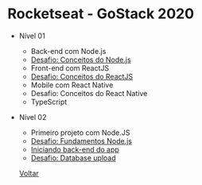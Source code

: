# Rocketseat - GoStack 2020

- Nível 01
  - Back-end com Node.js
  - [Desafio: Conceitos do Node.js](https://github.com/felipebbarbosa/curso-rocketseat_gostack-lvl1-nodejs_desafio)
  - Front-end com ReactJS
  - [Desafio: Conceitos do ReactJS](https://github.com/felipebbarbosa/curso-rocketseat_gostack-lvl1-reactjs_desafio)
  - Mobile com React Native
  - Desafio: Conceitos do React Native
  - TypeScript

- Nível 02
  - Primeiro projeto com Node.JS
  - [Desafio: Fundamentos Node.js](https://github.com/felipebbarbosa/curso-rocketseat_gostack-lvl2-desafio_fundamentos_nodejs)
  - [Iniciando back-end do app](https://github.com/felipebbarbosa/curso-rocketseat_gostack-lvl2_iniciando-back-end-do-app)
  - [Desafio: Database upload](https://github.com/felipebbarbosa/curso_rocketseat_gostack-2020_nivel2-nodejs-desafio)

  [Voltar](../README.md)

